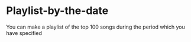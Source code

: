 # Playlist-by-the-date
You can make a playlist of the top 100 songs during the period which you have specified 
